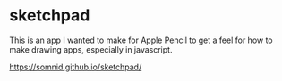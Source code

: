 # sketchpad

This is an app I wanted to make for Apple Pencil to get a feel for how to make drawing apps, especially in javascript.

https://somnid.github.io/sketchpad/

